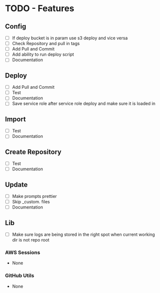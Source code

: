 # TODO - Features

## Config

- [ ] If deploy bucket is in param use s3 deploy and vice versa
- [ ] Check Repository and pull in tags
- [ ] Add Pull and Commit
- [ ] Add ability to run deploy script
- [ ] Documentation

## Deploy

- [ ] Add Pull and Commit
- [ ] Test
- [ ] Documentation
- [ ] Save service role after service role deploy and make sure it is loaded in

## Import

- [ ] Test
- [ ] Documentation

## Create Repository

- [ ] Test
- [ ] Documentation

## Update

- [ ] Make prompts prettier
- [ ] Skip _custom. files
- [ ] Documentation

## Lib

- [ ] Make sure logs are being stored in the right spot when current working dir is not repo root

### AWS Sessions

- None

### GitHub Utils

- None
